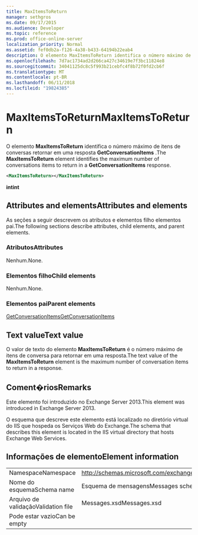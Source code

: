 ```yaml
---
title: MaxItemsToReturn
manager: sethgros
ms.date: 09/17/2015
ms.audience: Developer
ms.topic: reference
ms.prod: office-online-server
localization_priority: Normal
ms.assetid: fef0db2a-f126-4a38-b433-64194b22eab4
description: O elemento MaxItemsToReturn identifica o número máximo de itens de conversas retornar em uma resposta GetConversationItems.
ms.openlocfilehash: 7d7ac1734ad2d266ca427c34619e7f3bc11824e8
ms.sourcegitcommit: 34041125dc8c5f993b21cebfc4f8b72f0fd2cb6f
ms.translationtype: MT
ms.contentlocale: pt-BR
ms.lasthandoff: 06/11/2018
ms.locfileid: "19824385"
---
```

# <a name="maxitemstoreturn"></a><span data-ttu-id="b1c05-103">MaxItemsToReturn</span><span class="sxs-lookup"><span data-stu-id="b1c05-103">MaxItemsToReturn</span></span>

<span data-ttu-id="b1c05-104">O elemento **MaxItemsToReturn** identifica o número máximo de itens de conversas retornar em uma resposta **GetConversationItems** .</span><span class="sxs-lookup"><span data-stu-id="b1c05-104">The **MaxItemsToReturn** element identifies the maximum number of conversations items to return in a **GetConversationItems** response.</span></span> 
  
```XML
<MaxItemsToReturn></MaxItemsToReturn>
```

 <span data-ttu-id="b1c05-105">**int**</span><span class="sxs-lookup"><span data-stu-id="b1c05-105">**int**</span></span>
## <a name="attributes-and-elements"></a><span data-ttu-id="b1c05-106">Attributes and elements</span><span class="sxs-lookup"><span data-stu-id="b1c05-106">Attributes and elements</span></span>

<span data-ttu-id="b1c05-107">As seções a seguir descrevem os atributos e elementos filho elementos pai.</span><span class="sxs-lookup"><span data-stu-id="b1c05-107">The following sections describe attributes, child elements, and parent elements.</span></span>
  
### <a name="attributes"></a><span data-ttu-id="b1c05-108">Atributos</span><span class="sxs-lookup"><span data-stu-id="b1c05-108">Attributes</span></span>

<span data-ttu-id="b1c05-109">Nenhum.</span><span class="sxs-lookup"><span data-stu-id="b1c05-109">None.</span></span>
  
### <a name="child-elements"></a><span data-ttu-id="b1c05-110">Elementos filho</span><span class="sxs-lookup"><span data-stu-id="b1c05-110">Child elements</span></span>

<span data-ttu-id="b1c05-111">Nenhum.</span><span class="sxs-lookup"><span data-stu-id="b1c05-111">None.</span></span>
  
### <a name="parent-elements"></a><span data-ttu-id="b1c05-112">Elementos pai</span><span class="sxs-lookup"><span data-stu-id="b1c05-112">Parent elements</span></span>

[<span data-ttu-id="b1c05-113">GetConversationItems</span><span class="sxs-lookup"><span data-stu-id="b1c05-113">GetConversationItems</span></span>](getconversationitems.md)
  
## <a name="text-value"></a><span data-ttu-id="b1c05-114">Text value</span><span class="sxs-lookup"><span data-stu-id="b1c05-114">Text value</span></span>

<span data-ttu-id="b1c05-115">O valor de texto do elemento **MaxItemsToReturn** é o número máximo de itens de conversa para retornar em uma resposta.</span><span class="sxs-lookup"><span data-stu-id="b1c05-115">The text value of the **MaxItemsToReturn** element is the maximum number of conversation items to return in a response.</span></span> 
  
## <a name="remarks"></a><span data-ttu-id="b1c05-116">Coment�rios</span><span class="sxs-lookup"><span data-stu-id="b1c05-116">Remarks</span></span>

<span data-ttu-id="b1c05-117">Este elemento foi introduzido no Exchange Server 2013.</span><span class="sxs-lookup"><span data-stu-id="b1c05-117">This element was introduced in Exchange Server 2013.</span></span>
  
<span data-ttu-id="b1c05-118">O esquema que descreve este elemento está localizado no diretório virtual do IIS que hospeda os Serviços Web do Exchange.</span><span class="sxs-lookup"><span data-stu-id="b1c05-118">The schema that describes this element is located in the IIS virtual directory that hosts Exchange Web Services.</span></span>
  
## <a name="element-information"></a><span data-ttu-id="b1c05-119">Informações de elemento</span><span class="sxs-lookup"><span data-stu-id="b1c05-119">Element information</span></span>

|||
|:-----|:-----|
|<span data-ttu-id="b1c05-120">Namespace</span><span class="sxs-lookup"><span data-stu-id="b1c05-120">Namespace</span></span>  <br/> |http://schemas.microsoft.com/exchange/services/2006/messages  <br/> |
|<span data-ttu-id="b1c05-121">Nome do esquema</span><span class="sxs-lookup"><span data-stu-id="b1c05-121">Schema name</span></span>  <br/> |<span data-ttu-id="b1c05-122">Esquema de mensagens</span><span class="sxs-lookup"><span data-stu-id="b1c05-122">Messages schema</span></span>  <br/> |
|<span data-ttu-id="b1c05-123">Arquivo de validação</span><span class="sxs-lookup"><span data-stu-id="b1c05-123">Validation file</span></span>  <br/> |<span data-ttu-id="b1c05-124">Messages.xsd</span><span class="sxs-lookup"><span data-stu-id="b1c05-124">Messages.xsd</span></span>  <br/> |
|<span data-ttu-id="b1c05-125">Pode estar vazio</span><span class="sxs-lookup"><span data-stu-id="b1c05-125">Can be empty</span></span>  <br/> ||
   


